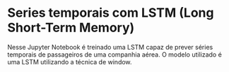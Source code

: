 # Series temporais com LSTM (Long Short-Term Memory)
Nesse Jupyter Notebook é treinado uma LSTM capaz de prever séries temporais de passageiros de uma companhia aérea. O modelo utilizado é uma LSTM utilizando a técnica de window.
